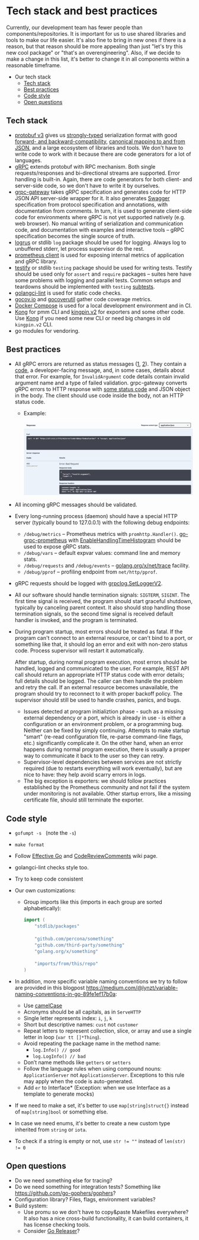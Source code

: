 # Tech stack and best practices

Currently, our development team has fewer people than components/repositories. It is important for us to use shared libraries and tools to make our life easier. It's also fine to bring in new ones if there is a reason, but that reason should be more appealing than just "let's try this new cool package" or "that's an overengineering". Also, if we decide to make a change in this list, it's better to change it in all components within a reasonable timeframe.

- Our tech stack
  - [Tech stack](#tech-stack)
  - [Best practices](#best-practices)
  - [Code style](#code-style)
  - [Open questions](#open-questions)

## Tech stack

- [protobuf v3](https://developers.google.com/protocol-buffers/) gives us [strongly-typed](https://developers.google.com/protocol-buffers/docs/proto3) serialization format with good [forward- and backward-compatibility](https://developers.google.com/protocol-buffers/docs/gotutorial#extending-a-protocol-buffer), [canonical mapping to and from JSON](https://developers.google.com/protocol-buffers/docs/proto3#json), and a large ecosystem of libraries and tools. We don't have to write code to work with it because there are code generators for a lot of languages.
- [gRPC](https://grpc.io/) extends protobuf with RPC mechanism. Both single requests/responses and bi-directional streams are supported. Error handling is built-in. Again, there are code generators for both client- and server-side code, so we don't have to write it by ourselves.
- [grpc-gateway](https://github.com/grpc-ecosystem/grpc-gateway) takes gRPC specification and generates code for HTTP JSON API server-side wrapper for it. It also generates [Swagger](https://swagger.io/) specification from protocol specification and annotations, with documentation from comments. In turn, it is used to generate client-side code for environments where gRPC is not yet supported natively (e.g. web browser). No manual writing of serialization and communication code, and documentation with examples and interactive tools – gRPC specification becomes the single source of truth.
- [logrus](https://github.com/sirupsen/logrus) or stdlib `log` package should be used for logging. Always log to unbuffered stderr, let process supervisor do the rest.
- [prometheus client](https://github.com/prometheus/client_golang) is used for exposing internal metrics of application and gRPC library.
- [testify](https://github.com/stretchr/testify) or stdlib `testing` package should be used for writing tests. Testify should be used only for `assert` and `require` packages – suites here have some problems with logging and parallel tests. Common setups and teardowns should be implemented with `testing` [subtests](https://golang.org/pkg/testing/#hdr-Subtests_and_Sub_benchmarks).
- [golangci-lint](https://github.com/golangci/golangci-lint) is used for static code checks.
- [gocov.io](http://gocov.io/) and [gocoverutil](https://github.com/AlekSi/gocoverutil) gather code coverage metrics.
- [Docker Compose](https://docs.docker.com/compose/) is used for a local development environment and in CI.
- [Kong](https://github.com/alecthomas/kong) for pmm CLI and [kingpin.v2](http://gopkg.in/alecthomas/kingpin.v2) for exporters and some other code. Use [Kong](https://github.com/alecthomas/kong) if you need some new CLI or need big changes in old `kingpin.v2` CLI.
- go modules for vendoring.

## Best practices

- All gRPC errors are returned as status messages ([1](https://godoc.org/google.golang.org/grpc/status), [2](https://godoc.org/google.golang.org/genproto/googleapis/rpc/status)). They contain a [code](https://godoc.org/google.golang.org/grpc/codes), a developer-facing message, and, in some cases, details about that error. For example, for `InvalidArgument` code details contain invalid argument name and a type of failed validation. grpc-gateway converts gRPC errors to HTTP response with [some status code](https://github.com/grpc-ecosystem/grpc-gateway/blob/master/runtime/errors.go#L15) and JSON object in the body. The client should use code inside the body, not an HTTP status code.

  - Example:

    ![](./../assets/tech_stack_swagger.png)

- All incoming gRPC messages should be validated.
- Every long-running process (daemon) should have a special HTTP server (typically bound to 127.0.0.1) with the following debug endpoints:
  - `/debug/metrics` – Prometheus metrics with `promhttp.Handler()`. [go-grpc-prometheus](https://github.com/grpc-ecosystem/go-grpc-prometheus) with [EnableHandlingTimeHistogram](https://godoc.org/github.com/grpc-ecosystem/go-grpc-prometheus#EnableHandlingTimeHistogram) should be used to expose gRPC stats.
  - `/debug/vars` – default expvar values: command line and memory stats.
  - `/debug/requests` and `/debug/events` – [golang.org/x/net/trace](http://golang.org/x/net/trace) facility.
  - `/debug/pprof` – profiling endpoint from `net/http/pprof`.
- gRPC requests should be logged with [grpclog.SetLoggerV2](https://godoc.org/google.golang.org/grpc/grpclog#SetLoggerV2).
- All our software should handle termination signals: `SIGTERM`, `SIGINT`. The first time signal is received, the program should start graceful shutdown, typically by canceling parent context. It also should stop handling those termination signals, so the second time signal is received default handler is invoked, and the program is terminated.
- During program startup, most errors should be treated as fatal. If the program can't connect to an external resource, or can't bind to a port, or something like that, it should log an error and exit with non-zero status code. Process supervisor will restart it automatically.

  After startup, during normal program execution, most errors should be handled, logged and communicated to the user. For example, REST API call should return an appropriate HTTP status code with error details; full details should be logged. The caller can then handle the problem and retry the call. If an external resource becomes unavailable, the program should try to reconnect to it with proper backoff policy. The supervisor should still be used to handle crashes, panics, and bugs.

  - Issues detected at program initializtion phase - such as a missing external dependency or a port, which is already in use - is either a configuration or an environment problem, or a programming bug. Neither can be fixed by simply continuing. Attempts to make startup "smart" (re-read configuration file, re-parse command-line flags, etc.) significantly complicate it. On the other hand, when an error happens during normal program execution, there is usually a proper way to communicate it back to the user so they can retry.
  - Supervisor-level dependencies between services are not strictly required (due to restarts everything will work eventually), but are nice to have: they help avoid scarry errors in logs.
  - The big exception is exporters: we should follow practices established by the Prometheus community and not fail if the system under monitoring is not available. Other startup errors, like a missing certificate file, should still terminate the exporter.

## Code style

- `gofumpt -s ` (note the `-s`)
- `make format`
- Follow [Effective Go](https://golang.org/doc/effective_go.html) and [CodeReviewComments](https://github.com/golang/go/wiki/CodeReviewComments) wiki page.
- golangci-lint checks style too.
- Try to keep code consistent
- Our own customizations:

  - Group imports like this (imports in each group are sorted alphabetically):

    ```go
    import (
        "stdlib/packages"

        "github.com/percona/something"
        "github.com/third-party/something"
        "golang.org/x/something"

        "imports/from/this/repo"
    )
    ```

- In addition, more specific variable naming conventions we try to follow are provided in this blogpost https://medium.com/@lynzt/variable-naming-conventions-in-go-89fe1ef17b0a:
  - Use [camelCase](https://en.wikipedia.org/wiki/Camel_case)
  - Acronyms should be all capitals, as in `ServeHTTP`
  - Single letter represents index: `i`, `j`, `k`
  - Short but descriptive names: `cust` not `customer`
  - Repeat letters to represent collection, slice, or array and use a single letter in loop (`var tt []*Thing`).
  - Avoid repeating the package name in the method name:
    - `log.Info() // good`
    - `log.LogInfo() // bad`
  - Don’t name methods like `getters` or `setters`
  - Follow the language rules when using compound nouns: `ApplicationServer` not `ApplicationsServer`. Exceptions to this rule may apply when the code is auto-generated.
  - Add `er` to Interface\* (Exception: when we use Interface as a template to generate mocks)
- If we need to make a set, it's better to use `map[string]struct{}` instead of `map[string]bool` or something else.
- In case we need enums, it's better to create a new custom type inherited from `string` or `iota`.
- To check if a string is empty or not, use `str != ""` instead of `len(str) != 0`

## Open questions

- Do we need something else for tracing?
- Do we need something for integration tests? Something like https://github.com/go-gophers/gophers?
- Configuration library? Files, flags, environment variables?
- Build system:
  - Use promu so we don't have to copy&paste Makefiles everywhere? It also has a nice cross-build functionality, it can build containers, it has license checking tools.
  - Consider [Go Releaser](https://goreleaser.com)?
